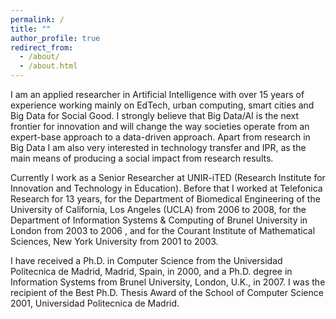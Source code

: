 ```yaml
---
permalink: /
title: ""
author_profile: true
redirect_from: 
  - /about/
  - /about.html
---
```




I am an applied  researcher in Artificial Intelligence with over 15 years of experience working mainly  on EdTech, urban  computing, smart cities and  Big Data for Social Good. I strongly believe that Big Data/AI is the next frontier for innovation and will change the way societies operate from an expert-base approach to a data-driven approach. Apart from research in Big Data I am also very interested in technology transfer and IPR, as the main means of producing a social impact from research results. 

Currently I work as a Senior Researcher at UNIR-iTED (Research Institute for Innovation and Technology in Education). Before that I worked at Telefonica Research for 13 years, for the Department of Biomedical Engineering of the University of California, Los Angeles (UCLA) from 2006 to 2008,  for the Department of Information Systems & Computing of Brunel University in London from 2003 to 2006 , and for the Courant Institute of Mathematical Sciences, New York University from 2001 to 2003.

I have received a Ph.D. in Computer Science from the Universidad Politecnica de Madrid, Madrid, Spain, in 2000, and a Ph.D. degree in Information Systems from Brunel University, London, U.K., in 2007. I was the recipient of the Best Ph.D. Thesis Award of the School of Computer Science 2001, Universidad Politecnica de Madrid.
